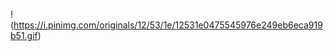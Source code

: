 !(https://i.pinimg.com/originals/12/53/1e/12531e0475545976e249eb6eca919b51.gif)
<!---
EgorGrib/EgorGrib is a ✨ special ✨ repository because its `README.md` (this file) appears on your GitHub profile.
You can click the Preview link to take a look at your changes.
--->
